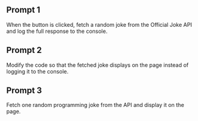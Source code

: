 ## Prompt 1
When the button is clicked, fetch a random joke from the Official Joke API and log the full response to the console.

## Prompt 2
Modify the code so that the fetched joke displays on the page instead of logging it to the console.

## Prompt 3
Fetch one random programming joke from the API and display it on the page.
